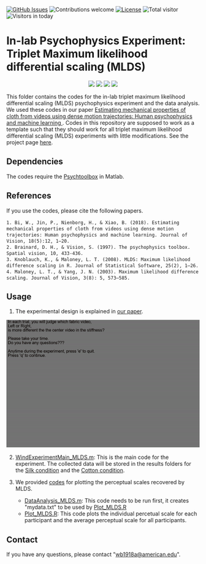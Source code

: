 [![GitHub Issues](https://img.shields.io/github/issues/anfederico/Clairvoyant.svg)](https://github.com/BumbleBee0819/Estimating_mechanical_properties_of_cloth/issues)
![Contributions welcome](https://img.shields.io/badge/contributions-welcome-orange.svg)
[![License](https://img.shields.io/badge/license-MIT-blue.svg)](https://opensource.org/licenses/MIT)
![Total visitor](https://visitor-count-badge.herokuapp.com/total.svg?repo_id=mlds_densetrajectory)
![Visitors in today](https://visitor-count-badge.herokuapp.com/today.svg?repo_id=mlds_densetrajectory)


<h1> In-lab Psychophysics Experiment: Triplet Maximum likelihood differential scaling (MLDS) </h1>

<p align="center">
    <img width=23% src="Z_demo/Cotton_BendingStiffness=25_Scene1.gif">
    <img width=23% src="Z_demo/Cotton_BendingStiffness=25_Scene2.gif">
    <img width=23% src="Z_demo/Silk_BendingStiffness=25_Scene1.gif">
    <img width=23% src="Z_demo/Silk_BendingStiffness=25_Scene2.gif">


This folder contains the codes for the in-lab triplet maximum likelihood differential scaling (MLDS) psychophysics experiment and the data analysis. We used these codes in our paper [Estimating mechanical properties of cloth from videos using dense motion trajectories: Human psychophysics and machine learning
](https://jov.arvojournals.org/article.aspx?articleid=2682351). Codes in this repository are supposed to work as a template such that they should work for all triplet maximum likelihood differential scaling (MLDS) experiments with little modifications. See the project page [here](https://sites.google.com/site/wenyanbi0819/website-builder/jov_185_12?authuser=0).

## Dependencies
The codes require the [Psychtoolbox](http://psychtoolbox.org/credits/) in Matlab. 

## References
If you use the codes, please cite the following papers.
```
1. Bi, W., Jin, P., Nienborg, H., & Xiao, B. (2018). Estimating mechanical properties of cloth from videos using dense motion trajectories: Human psychophysics and machine learning. Journal of Vision, 18(5):12, 1–20.
2. Brainard, D. H., & Vision, S. (1997). The psychophysics toolbox. Spatial vision, 10, 433-436.
3. Knoblauch, K., & Maloney, L. T. (2008). MLDS: Maximum likelihood difference scaling in R. Journal of Statistical Software, 25(2), 1–26.
4. Maloney, L. T., & Yang, J. N. (2003). Maximum likelihood difference scaling. Journal of Vision, 3(8): 5, 573–585.
```

## Usage
1. The experimental design is explained in [our paper](https://jov.arvojournals.org/article.aspx?articleid=2682351).
<div class="image12">
    <p align="center"><img src="Z_demo/ui.gif"></p>
</div>

2. [WindExperimentMain_MLDS.m](https://github.com/BumbleBee0819/Estimating_mechanical_properties_of_cloth/blob/master/MLDS_Experiment/WindExperimentMain_MLDS.m): This is the main code for the experiment. The collected data will be stored in the results folders for the [Silk condition](https://github.com/BumbleBee0819/Estimating_mechanical_properties_of_cloth/tree/master/MLDS_Experiment/Bending_Silk/resultsFolder) and the [Cotton condition](https://github.com/BumbleBee0819/Estimating_mechanical_properties_of_cloth/tree/master/MLDS_Experiment/Bending_Cotton/resultsFolder).
   
3. We provided [codes](https://github.com/BumbleBee0819/Estimating_mechanical_properties_of_cloth/tree/master/MLDS_Experiment/DataAnalysis) for plotting the perceptual scales recovered by MLDS.
   * [DataAnalysis_MLDS.m](https://github.com/BumbleBee0819/Estimating_mechanical_properties_of_cloth/tree/master/MLDS_Experiment/DataAnalysis/DataAnalysis_MLDS.m): This code needs to be run first, it creates "mydata.txt" to be used by [Plot_MLDS.R](https://github.com/BumbleBee0819/Estimating_mechanical_properties_of_cloth/tree/master/MLDS_Experiment/DataAnalysis/Plot_MLDS.R)
   * [Plot_MLDS.R](https://github.com/BumbleBee0819/Estimating_mechanical_properties_of_cloth/tree/master/MLDS_Experiment/DataAnalysis/Plot_MLDS.R): This code plots the individual percetual scale for each participant and the average perceptual scale for all participants.
## Contact
If you have any questions, please contact "wb1918a@american.edu".
